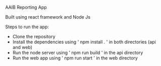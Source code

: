 AAIB Reporting App

Built using react framework and Node Js

Steps to run the app:

- Clone the repository 
- Install the dependencies using ' npm install . ' in both directories (api and web)
- Run the node server using ' npm run build ' in the api directory
- Run the web app using ' npm run start ' in the web directory
